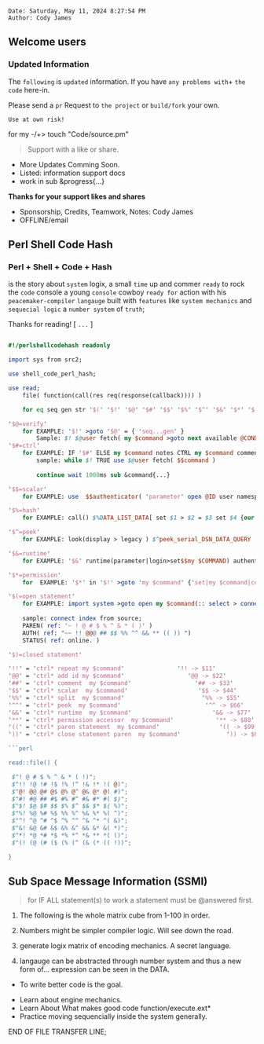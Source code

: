 ```

Date: Saturday, May 11, 2024 8:27:54 PM
Author: Cody James

```

## Welcome users 
### Updated Information

The `following` is `updated` information. 
If you have `any problems with`+ `the code` here-in. 

Please send a `pr` Request to `the project` or `build/fork` your own. 

`Use at own risk!`

for my -/+> touch "Code/source.pm"

> Support with a like or share.

+ More Updates Comming Soon.
+ Listed: information support docs
+ work in sub &progress{...}

**Thanks for your support likes and shares**

- Sponsorship, Credits, Teamwork, Notes: Cody James
- OFFLINE/email


##  Perl Shell Code Hash
### Perl + Shell + Code + Hash

is the story about `system` logix,
a small `time` up and commer `ready` to rock the `code` console
a young `console` cowboy `ready for` action with his `peacemaker-compiler`
`langauge` built with `features` like `system mechanics` and `sequecial logic`
a `number system` of `truth`;


Thanks for reading! [ `...` ]

```perl

#!/perlshellcodehash readonly

import sys from src2;

use shell_code_perl_hash;

use read;
    file( function(call(res req(response(callback)))) )

    for eq seq gen str '$(' '$!' '$@' '$#' '$$' '$%' '$^' '$&' '$*' '$(' '$)';

'$@=verify'
    for EXAMPLE: '$!' >goto '$@' = { 'seq...gen' }
        Sample: $! $@user fetch( my $command >goto next available @CONDITIONAL; )
'$#=ctrl'
    for EXAMPLE: IF '$#' ELSE my $command notes CTRL my $command comments
        sample: while $! TRUE use $@user fetch( $$command )
        
        continue wait 1000ms sub &command{...}

'$$=scalar'
    for EXAMPLE: use  $$authenticator( 'parameter' open @ID user namespace )

'$%=hash'
    for EXAMPLE: call() $%DATA_LIST_DATA[ set $1 > $2 = $3 set $4 {our $command|test|confirm >> controller }]

'$^=peek'
    for EXAMPLE: look(display > legacy ) $^peek_serial_DSN_DATA_QUERY

'$&=runtime'
    for EXAMPLE: '$&' runtime(parameter|login>set$$my $COMMAND) authenticator('$&' >goto my $command )

'$*=permission'
    for  EXAMPLE: '$*' in '$!' >goto 'my $command' {'set|my $command|code'}

'$(=open statement'
    for EXAMPLE: import system >goto open my $command(:: select > connect index|source>confirm??) 
    
    sample: connect index from source;
    PAREN( ref: '~ ! @ # $ % ^ & * ( )' )
    AUTH( ref: "~~ !! @@@ ## $$ %% ^^ && ** (( )) ")
    STATUS( ref: online. )

'$)=closed statement'

'!!' = 'ctrl* repeat my $command'               '!! -> $11'
'@@' = 'ctrl* add id my $command'                  '@@ -> $22'
'##' = 'ctrl* comment  my $command'                  '## -> $33'
'$$' = 'ctrl* scalar  my $command'                    '$$ -> $44'
'%%' = 'ctrl* split  my $command'                      '%% -> $55'
'^^' = 'ctrl* peek  my $command'                        '^^ -> $66'
'&&' = 'ctrl* runtime  my $command'                       '&& -> $77'
'**' = 'ctrl* permission accessor  my $command'            '** -> $88'
'((' = 'ctrl* paren statement  my $command'                 '(( -> $99'
'))' = 'ctrl* close statement paren  my $command'             ')) -> $00'

```perl

read::file() {

 $"! @ # $ % ^ & * ( !)";
 $"!! !@ !# !$ !% !^ !& !* !( @)";
 $"@! @@ @# @$ @% @^ @& @* @( #)";
 $"#! #@ ## #$ #% #^ #& #* #( $)";
 $"$! $@ $# $$ $% $^ $& $* $( %)";
 $"%! %@ %# %$ %% %^ %& %* %( ^)";
 $"^! ^@ ^# ^$ ^% ^^ ^& ^* ^( &)";
 $"&! &@ &# &$ &% &^ && &* &( *)";
 $"*! *@ *# *$ *% *^ *& ** *( ()";
 $"(! (@ (# ($ (% (^ (& (* (( !))";

}

```

## Sub Space Message Information (SSMI)

>  for IF ALL statement(s) to work a statement must be @answered first.

1. The following is the whole matrix cube from 1-100 in order.

2. Numbers might be simpler compiler logic. Will see down the road.

3. generate logix matrix of encoding mechanics. A secret language.

4. langauge can be abstracted through number system and thus a new form of...
    expression can be seen in the DATA.

+ To write better code is the goal.
- Learn about engine mechanics.
- Learn About What makes good code function/execute.ext*
- Practice moving sequencially inside the system generally.

END OF FILE TRANSFER LINE;
